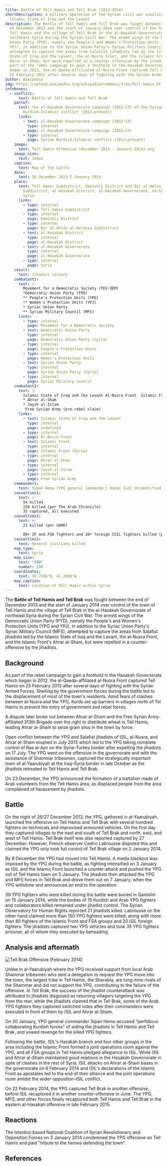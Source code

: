 ```yaml
---
title: Battle of Tell Hamis and Tell Brak (2013–2014)
shortDescription: A military operation of the Syrian civil war involving the
  Islamic State of Iraq and the Levant
description: The Battle of Tell Hamis and Tell Brak was fought between the end
  of December 2013 and the start of January 2014 over control of the town of
  Tell Hamis and the village of Tell Brak in the al-Hasakah Governorate of
  northeast Syria during the Syrian Civil War. The armed wings of the Democratic
  Union Party (PYD), namely the People's and Women's Protection Units (YPG and
  YPJ), in addition to the Syriac Union Party's Syriac Military Council (MFS),
  attempted to capture the areas from Salafist jihadists led by the Islamic
  State of Iraq and the Levant, the al-Nusra Front, and the Islamic Front's
  Ahrar al-Sham, but were repelled in a counter-offensive by the jihadists. As
  part of the rebel campaign to gain a foothold in the Hasakah Governorate which
  began in 2012, the al-Qaeda-affiliated al-Nusra Front captured Tell Hamis on
  25 February 2013 after several days of fighting with the Syrian Armed Forces.
author: Wikipedia
img: https://upload.wikimedia.org/wikipedia/commons/3/3e/Tell_Hamis_Offensive_(December_2013_-_January_2014).svg
infoboxes:
  - conflict:
      text: Battle of Tell Hamis and Tell Brak
    partof:
      text: the al-Hasakah Governorate campaign (2012–13) of the Syrian
        Kurdish–Islamist conflict (2013–present)
      links:
        - text: al-Hasakah Governorate campaign (2012–13)
          type: internal
          page: al-Hasakah Governorate campaign (2012–13)
        - type: internal
          page: Syrian Kurdish–Islamist conflict (2013–present)
    image:
      text: Tell Hamis Offensive (December 2013 - January 2014).svg
    image_size:
      text: 320px
    caption:
      text: Map of the battle
    date:
      text: 26 December 2013–7 January 2014
    place:
      text: Tell Hamis Subdistrict, Qamishli District and Bir al-Helou al-Wardiya
        Subdistrict, al-Hasakah District, al-Hasakah Governorate, northeast
        Syria
      links:
        - type: internal
          page: Tell Hamis Subdistrict
        - type: internal
          page: Qamishli District
        - type: internal
          page: Bir al-Helou al-Wardiya Subdistrict
        - text: al-Hasakah District
          type: internal
          page: al-Hasakah District
        - text: al-Hasakah Governorate
          type: internal
          page: al-Hasakah Governorate
        - type: internal
          page: Syria
    result:
      text: Jihadist victory
    combatant1:
      text: |-
        Movement for a Democratic Society (TEV-DEM)
        *Democratic Union Party (PYD)
        ** People's Protection Units (YPG)
        ** Women's Protection Units (YPJ)
        * Syriac Union Party
        ** Syriac Military Council (MFS)
      links:
        - type: internal
          page: Movement for a Democratic Society
        - text: Democratic Union Party
          type: internal
          page: Democratic Union Party (Syria)
        - type: internal
          page: People's Protection Units
        - type: internal
          page: Women's Protection Units
        - text: Syriac Union Party
          type: internal
          page: Syriac Union Party (Syria)
        - type: internal
          page: Syriac Military Council
    combatant2:
      text: |-
        Islamic State of Iraq and the Levant Al-Nusra Front  Islamic Front 
        * Ahrar al-Sham
        * Jaysh al-Islam 
         Free Syrian Army (pro-rebel claim)
      links:
        - text: Islamic State of Iraq and the Levant
          type: internal
          page: undefined
        - type: internal
          page: Al-Nusra Front
        - text: Islamic Front
          type: internal
          page: Islamic Front (Syria)
        - type: internal
          page: Ahrar al-Sham
        - type: internal
          page: Jaysh al-Islam
        - type: internal
          page: Free Syrian Army
    commander1:
      text: Sipan Hemo (YPG general commander) Hasan Cudi Unidentified Arab leaders
    casualties1:
      text: |-
        54 killed 
        150 killed (per The Arab Chronicle) 
        35 captured, all executed
    casualties2:
      text: >-
        21 killed (per SOHR) 

        80+ IF and FSA fighters and 20+ foreign ISIL fighters killed (per The Arab Chronicle)
    casualties3:
      text: Several civilians killed
    map_type:
      text: Syria
    map_size:
      text: "290"
      number: 290
    coordinates:
      text: 36.7586°N, 41.3989°W
    map_caption:
      text: Location of Tell Hamis within Syria
---
```


The **Battle of Tell Hamis and Tell Brak** was fought between the end of December 2013 and the start of January 2014 over control of the town of Tell Hamis and the village of Tell Brak in the al-Hasakah Governorate of northeast Syria during the Syrian Civil War. The armed wings of the Democratic Union Party (PYD), namely the People's and Women's Protection Units (YPG and YPJ), in addition to the Syriac Union Party's Syriac Military Council (MFS), attempted to capture the areas from Salafist jihadists led by the Islamic State of Iraq and the Levant, the al-Nusra Front, and the Islamic Front's Ahrar al-Sham, but were repelled in a counter-offensive by the jihadists.

## Background
As part of the rebel campaign to gain a foothold in the Hasakah Governorate which began in 2012, the al-Qaeda-affiliated al-Nusra Front captured Tell Hamis on 25 February 2013 after several days of fighting with the Syrian Armed Forces. Shelling by the government forces during the battle led to the displacement of most of the town's residents. Amid fears of clashes between al-Nusra and the YPG, Kurds set up barriers in villages north of Tel Hamis to prevent the entry of government and rebel forces.

A dispute later broke out between Ahrar al-Sham and the Free Syrian Army-affiliated 313th Brigade over the right to distribute wheat in Tell Hamis, leading Ahrar al-Sham to seize grain silos in the town by force.

Open conflict between the YPG and Salafist jihadists of ISIL, al-Nusra, and Ahrar al-Sham erupted in July 2013 which led to the YPG taking complete control of Ras al-Ayn on the Syria–Turkey border after expelling the jihadists on 17 July. The YPG went on the offensive in the governorate and with the assistance of Shammar tribesmen, captured the strategically important town of al-Yaarubiyah at the Iraq–Syria border in late October as the jihadists retreated to Tell Hamis and Tell Brak.

On 23 December, the YPG announced the formation of a battalion made of Arab volunteers from the Tell Hamis area, as displaced people from the area complained of harassment by jihadists.

## Battle
On the night of 26/27 December 2013, the YPG, gathered in al-Yaarubiyah, launched the offensive on Tell Hamis and Tell Brak with several hundred fighters on technicals and improvised armoured vehicles. On the first day they captured villages to the east and south of Tell Brak and north, east, and west of Tell Hamis. Tell Brak itself was also reported captured by 27 December. However, French observer Cedric Labrousse disputed this and claimed the YPG only took full control of Tell Brak village on 2 January 2014.

By 8 December the YPG had moved into Tell Hamis. A media blackout was imposed by the YPG during the battle, as fighting intensified on 3 January as ISIL and the Islamic Front launched a counter-attack and pushed the YPG out of Tell Hamis town on 5 January. The jihadists then attacked the YPG and MFS forces in Tell Brak and drove them out on 7 January, when the YPG withdrew and announced an end to the operation.

39 YPG fighters who were killed during the battle were buried in Qamishli on 15 January 2014, while the bodies of 15 Kurdish and Arab YPG fighters and collaborators killed remained under jihadist control. The Syrian Observatory for Human Rights reported 21 jihadists killed. Labrousse on the other hand claimed more than 150 YPG fighters were killed, along with more than 80 fighters of the Islamic Front and FSA groups and 20 ISIL foreign fighters. The jihadists captured two YPG vehicles and took 35 YPG fighters prisoner, all of whom they executed by beheading.

## Analysis and aftermath
![Tell Brak Offensive (February 2014)](https://wikipedia.org/wiki/Special:Redirect/file/Tell_Brak_Offensive_(February_2014).svg?)


Unlike in al-Yaarubiyah where the YPG received support from local Arab Shammar tribesmen who sent a delegation to request the YPG move into the town, the largest tribe in Tell Hamis, the Sharabia, are long-time rivals of the Shammar and did not support the YPG, contributing to the failure of the offensive. In Tell Brak, the success of the jihadist counterattack was attributed to jihadists disguised as returning villagers targeting the YPG from the rear, while the jihadists claimed that in Tell Brak, some of the Arab YPG fighters they captured switched sides after their commanders were executed in front of them by ISIL and Ahrar al-Sham.

On 20 January, YPG general commander Sipan Hemo accused "perfidious collaborating Kurdish forces" of aiding the jihadists in Tell Hamis and Tell Brak, and vowed revenge for the killed YPG fighters.

Following the battle, ISIL's Hasakah branch and four other groups in the area including the Islamic Front formed a joint operations room against the YPG, and all FSA groups in Tell Hamis pledged allegiance to ISIL. While ISIL and Ahrar al-Sham maintained good relations in the Hasakah Governorate in spite of clashes in the rest of Syria, ISIL attacks on Ahrar al-Sham bases in the governorate on 6 February 2014 and ISIL's declarations of the Islamic Front as apostates led to the end of their alliance and the joint operations room amidst the wider opposition–ISIL conflict.

On 22 February 2014, the YPG captured Tell Brak in another offensive, before ISIL recaptured it in another counter-offensive in June. The YPG, MFS, and other forces finally recaptured both Tell Hamis and Tell Brak in the eastern al-Hasakah offensive in late February 2015.

## Reactions
The Istanbul-based National Coalition of Syrian Revolutionary and Opposition Forces on 3 January 2014 condemned the YPG offensive on Tell Hamis and paid "tribute to the heroes defending the town".

## References
